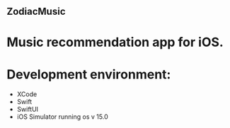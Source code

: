 ## ZodiacMusic

# Music recommendation app for iOS.
# Development environment: 
 * XCode
 * Swift
 * SwiftUI
 * iOS Simulator running os v 15.0
